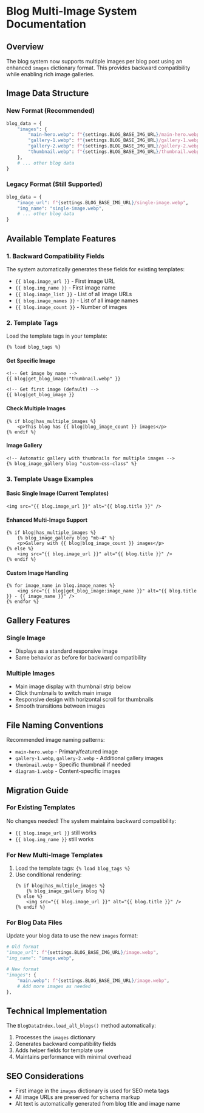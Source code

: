 # Blog Multi-Image System Documentation

## Overview

The blog system now supports multiple images per blog post using an enhanced `images` dictionary format. This provides backward compatibility while enabling rich image galleries.

## Image Data Structure

### New Format (Recommended)
```python
blog_data = {
    "images": {
        "main-hero.webp": f"{settings.BLOG_BASE_IMG_URL}/main-hero.webp",
        "gallery-1.webp": f"{settings.BLOG_BASE_IMG_URL}/gallery-1.webp", 
        "gallery-2.webp": f"{settings.BLOG_BASE_IMG_URL}/gallery-2.webp",
        "thumbnail.webp": f"{settings.BLOG_BASE_IMG_URL}/thumbnail.webp"
    },
    # ... other blog data
}
```

### Legacy Format (Still Supported)
```python
blog_data = {
    "image_url": f"{settings.BLOG_BASE_IMG_URL}/single-image.webp",
    "img_name": "single-image.webp",
    # ... other blog data
}
```

## Available Template Features

### 1. Backward Compatibility Fields
The system automatically generates these fields for existing templates:
- `{{ blog.image_url }}` - First image URL
- `{{ blog.img_name }}` - First image name
- `{{ blog.image_list }}` - List of all image URLs
- `{{ blog.image_names }}` - List of all image names
- `{{ blog.image_count }}` - Number of images

### 2. Template Tags

Load the template tags in your template:
```django
{% load blog_tags %}
```

#### Get Specific Image
```django
<!-- Get image by name -->
{{ blog|get_blog_image:"thumbnail.webp" }}

<!-- Get first image (default) -->
{{ blog|get_blog_image }}
```

#### Check Multiple Images
```django
{% if blog|has_multiple_images %}
    <p>This blog has {{ blog|blog_image_count }} images</p>
{% endif %}
```

#### Image Gallery
```django
<!-- Automatic gallery with thumbnails for multiple images -->
{% blog_image_gallery blog "custom-css-class" %}
```

### 3. Template Usage Examples

#### Basic Single Image (Current Templates)
```django
<img src="{{ blog.image_url }}" alt="{{ blog.title }}" />
```

#### Enhanced Multi-Image Support
```django
{% if blog|has_multiple_images %}
    {% blog_image_gallery blog "mb-4" %}
    <p>Gallery with {{ blog|blog_image_count }} images</p>
{% else %}
    <img src="{{ blog.image_url }}" alt="{{ blog.title }}" />
{% endif %}
```

#### Custom Image Handling
```django
{% for image_name in blog.image_names %}
    <img src="{{ blog|get_blog_image:image_name }}" alt="{{ blog.title }} - {{ image_name }}" />
{% endfor %}
```

## Gallery Features

### Single Image
- Displays as a standard responsive image
- Same behavior as before for backward compatibility

### Multiple Images
- Main image display with thumbnail strip below
- Click thumbnails to switch main image
- Responsive design with horizontal scroll for thumbnails
- Smooth transitions between images

## File Naming Conventions

Recommended image naming patterns:
- `main-hero.webp` - Primary/featured image
- `gallery-1.webp`, `gallery-2.webp` - Additional gallery images
- `thumbnail.webp` - Specific thumbnail if needed
- `diagram-1.webp` - Content-specific images

## Migration Guide

### For Existing Templates
No changes needed! The system maintains backward compatibility:
- `{{ blog.image_url }}` still works
- `{{ blog.img_name }}` still works

### For New Multi-Image Templates
1. Load the template tags: `{% load blog_tags %}`
2. Use conditional rendering:
   ```django
   {% if blog|has_multiple_images %}
       {% blog_image_gallery blog %}
   {% else %}
       <img src="{{ blog.image_url }}" alt="{{ blog.title }}" />
   {% endif %}
   ```

### For Blog Data Files
Update your blog data to use the new `images` format:
```python
# Old format
"image_url": f"{settings.BLOG_BASE_IMG_URL}/image.webp",
"img_name": "image.webp",

# New format  
"images": {
    "main.webp": f"{settings.BLOG_BASE_IMG_URL}/image.webp",
    # Add more images as needed
},
```

## Technical Implementation

The `BlogDataIndex.load_all_blogs()` method automatically:
1. Processes the `images` dictionary
2. Generates backward compatibility fields
3. Adds helper fields for template use
4. Maintains performance with minimal overhead

## SEO Considerations

- First image in the `images` dictionary is used for SEO meta tags
- All image URLs are preserved for schema markup
- Alt text is automatically generated from blog title and image name
